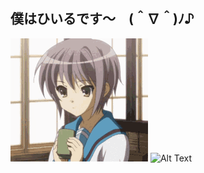 ## 僕はひいるです〜　(⁠＾⁠∇⁠＾⁠)⁠ﾉ⁠♪

![Alt Text](nagatoyuki.gif)  ![Alt Text](sorachan.gif)

<!--
**Vitngu/Vitngu** is a ✨ _special_ ✨ repository because its `README.md` (this file) appears on your GitHub profile.

Here are some ideas to get you started:

- 🔭 I’m currently working on ...
- 🌱 I’m currently learning ...
- 👯 I’m looking to collaborate on ...
- 🤔 I’m looking for help with ...
- 💬 Ask me about ...
- 📫 How to reach me: ...
- 😄 Pronouns: ...
- ⚡ Fun fact: ...
-->
